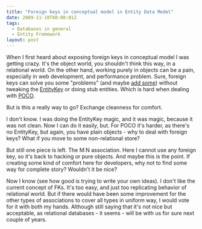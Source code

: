 ```yaml
---
title: "Foreign keys in conceptual model in Entity Data Model"
date: 2009-11-10T08:08:01Z
tags:
  - Databases in general
  - Entity Framework
layout: post
---
```

When I first heard about exposing foreign keys in conceptual model I was getting crazy. It's the object world, you shouldn't think this way, in a relational world. On the other hand, working purely in objects can be a pain, especially in web development, and performance problem. Sure, foreign keys can solve you some "problems" (and maybe [add some][1]) without tweaking the [EntityKey][2] or doing stub entities. Which is hard when dealing with [POCO][3].

But is this a really way to go? Exchange cleanness for comfort.

I don't know. I was doing the EntityKey magic, and it was magic, because it was not clean. Now I can do it easily, but. For POCO it's harder, as there's no EntityKey, but again, you have plain objects - why to deal with foreign keys? What if you move to some non-relational store?

But still one piece is left. The M:N association. Here I cannot use any foreign key, so it's back to hacking or pure objects. And maybe this is the point. If creating some kind of comfort here for developers, why not to find some way for complete story? Wouldn't it be nice?

Now I know (see how good is trying to write your own ideas). I don't like the current concept of FKs. It's too easy, and just too replicating behavior of relational world. But if there would have been some improvement for the other types of associations to cover all types in uniform way, I would vote for it with both my hands. Although still saying that it's not nice but acceptable, as relational databases - it seems - will be with us for sure next couple of years.

[1]: http://blogs.msdn.com/alexj/archive/2009/11/01/tip-39-how-to-set-overlapping-fks-ef-4-0-only.aspx
[2]: http://msdn.microsoft.com/en-us/library/system.data.entitykey.aspx
[3]: http://en.wikipedia.org/wiki/Plain_Old_CLR_Object